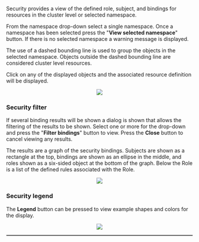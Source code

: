 

Security provides a view of the defined role, subject, and bindings for resources in the cluster level or selected namespace.  

From the namespace drop-down select a single namespace.  Once a namespace has been selected press the "__View selected namespace__" button. If there is no selected namespace a warning message is displayed.  

The use of a dashed bounding line is used to group the objects in the selected namespace. Objects outside the dashed bounding line are considered cluster level resources.

Click on any of the displayed objects and the associated resource definition will be displayed.

<p align="center">
  <img style="float: center;" src="https://raw.githubusercontent.com/k8svisual/vpk-docs/master/docs/images/tab_security.png">
</p>

### Security filter

If several binding results will be shown a dialog is shown that allows the filtering of the results to be shown.  Select one or more for the drop-down
and press the "__Filter bindings__" button to view.  Press the __Close__ button to cancel viewing any results.

The results are a graph of the security bindings.  Subjects are shown as a rectangle at the top, bindings are shown as an ellipse in the middle, and 
roles shown as a six-sided object at the bottom of the graph.  Below the Role is a list of the defined rules associated with the Role.



<p align="center">
  <img style="float: center;" src="https://raw.githubusercontent.com/k8svisual/vpk-docs/master/docs/images/tab_security_filter.png">
</p>

### Security legend

The __Legend__ button can be pressed to view example shapes and colors for the display.

<p align="center">
  <img style="float: center;" src="https://raw.githubusercontent.com/k8svisual/vpk-docs/master/docs/images/tab_security_filter.png">
</p>

<hr style="border:1px solid #aaaaaa">


